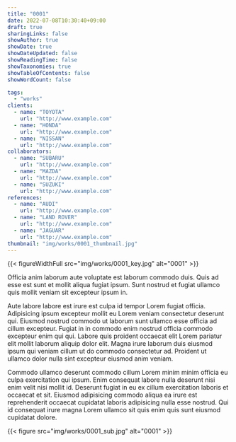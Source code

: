```yaml
---
title: "0001"
date: 2022-07-08T10:30:40+09:00
draft: true
sharingLinks: false
showAuthor: true
showDate: true
showDateUpdated: false
showReadingTime: false
showTaxonomies: true
showTableOfContents: false
showWordCount: false

tags:
  - "works"
clients:
  - name: "TOYOTA"
    url: "http://www.example.com"
  - name: "HONDA"
    url: "http://www.example.com"
  - name: "NISSAN"
    url: "http://www.example.com"
collaborators:
  - name: "SUBARU"
    url: "http://www.example.com"
  - name: "MAZDA"
    url: "http://www.example.com"
  - name: "SUZUKI"
    url: "http://www.example.com"
references:
  - name: "AUDI"
    url: "http://www.example.com"
  - name: "LAND ROVER"
    url: "http://www.example.com"
  - name: "JAGUAR"
    url: "http://www.example.com"
thumbnail: "img/works/0001_thumbnail.jpg"
---
```


{{< figureWidthFull src="img/works/0001_key.jpg" alt="0001" >}}

Officia anim laborum aute voluptate est laborum commodo duis. Quis ad esse est sunt et mollit aliqua fugiat ipsum. Sunt nostrud et fugiat ullamco quis mollit veniam sit excepteur ipsum in.

Aute labore labore est irure est culpa id tempor Lorem fugiat officia. Adipisicing ipsum excepteur mollit eu Lorem veniam consectetur deserunt qui. Eiusmod nostrud commodo ut laborum sunt ullamco esse officia ad cillum excepteur. Fugiat in in commodo enim nostrud officia commodo excepteur enim qui qui. Labore quis proident occaecat elit Lorem pariatur elit mollit laborum aliquip dolor elit. Magna irure laborum duis eiusmod ipsum qui veniam cillum ut do commodo consectetur ad. Proident ut ullamco dolor nulla sint excepteur eiusmod anim veniam.

Commodo ullamco deserunt commodo cillum Lorem minim minim officia eu culpa exercitation qui ipsum. Enim consequat labore nulla deserunt nisi enim velit nisi mollit id. Deserunt fugiat in eu ex cillum exercitation laboris et occaecat et sit. Eiusmod adipisicing commodo aliqua ea irure est reprehenderit occaecat cupidatat laboris adipisicing nulla esse nostrud. Qui id consequat irure magna Lorem ullamco sit quis enim quis sunt eiusmod cupidatat dolore.

{{< figure src="img/works/0001_sub.jpg" alt="0001" >}}
